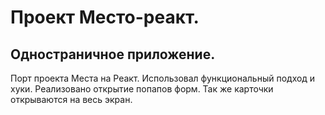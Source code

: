 Проект Место-реакт.
====

Одностраничное приложение.
---

Порт проекта Места на Реакт. 
Использовал функциональный подход и хуки. 
Реализовано открытие попапов форм. 
Так же карточки открываются на весь экран.